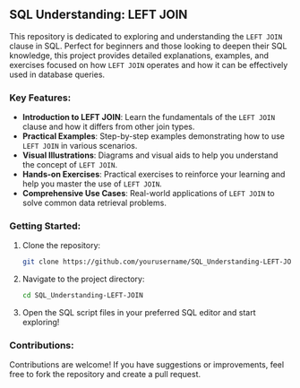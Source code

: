 ## SQL Understanding: LEFT JOIN

This repository is dedicated to exploring and understanding the `LEFT JOIN` clause in SQL. Perfect for beginners and those looking to deepen their SQL knowledge, this project provides detailed explanations, examples, and exercises focused on how `LEFT JOIN` operates and how it can be effectively used in database queries.

### Key Features:
- **Introduction to LEFT JOIN**: Learn the fundamentals of the `LEFT JOIN` clause and how it differs from other join types.
- **Practical Examples**: Step-by-step examples demonstrating how to use `LEFT JOIN` in various scenarios.
- **Visual Illustrations**: Diagrams and visual aids to help you understand the concept of `LEFT JOIN`.
- **Hands-on Exercises**: Practical exercises to reinforce your learning and help you master the use of `LEFT JOIN`.
- **Comprehensive Use Cases**: Real-world applications of `LEFT JOIN` to solve common data retrieval problems.

### Getting Started:
1. Clone the repository:
   ```bash
   git clone https://github.com/yourusername/SQL_Understanding-LEFT-JOIN.git
   ```
2. Navigate to the project directory:
   ```bash
   cd SQL_Understanding-LEFT-JOIN
   ```
3. Open the SQL script files in your preferred SQL editor and start exploring!

### Contributions:
Contributions are welcome! If you have suggestions or improvements, feel free to fork the repository and create a pull request.
